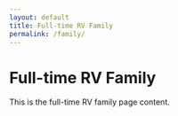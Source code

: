 ```yaml
---
layout: default
title: Full-time RV Family
permalink: /family/
---
```


# Full-time RV Family

This is the full-time RV family page content.
